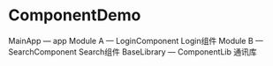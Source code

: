 # ComponentDemo

MainApp — app
Module A — LoginComponent Login组件
Module B — SearchComponent Search组件
BaseLibrary — ComponentLib 通讯库